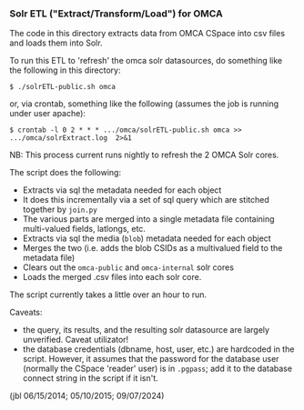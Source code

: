 ### Solr ETL ("Extract/Transform/Load") for OMCA
The code in this directory extracts data from OMCA CSpace into csv files and loads them into Solr.

To run this ETL to 'refresh' the omca solr datasources, do something like the following in this directory:

`$ ./solrETL-public.sh omca`

or, via crontab, something like the following (assumes the job is running under user apache):

``
$ crontab -l
0 2 * * * .../omca/solrETL-public.sh omca >> .../omca/solrExtract.log  2>&1
``

NB: This process current runs nightly to refresh the 2 OMCA Solr cores.

The script does the following:

* Extracts via sql the metadata needed for each object
* It does this incrementally via a set of sql query which are stitched together by `join.py`
* The various parts are merged into a single metadata file containing multi-valued fields, latlongs, etc.
* Extracts via sql the media (`blob`) metadata needed for each object
* Merges the two (i.e. adds the blob CSIDs as a multivalued field to the metadata file)
* Clears out the `omca-public` and `omca-internal` solr cores
* Loads the merged .csv files into each solr core.

The script currently takes a little over an  hour to run.

Caveats:

- the query, its results, and the resulting solr datasource are largely unverified. Caveat utilizator!
- the database credentials (dbname, host, user, etc.) are hardcoded in the script. However, it assumes that the password for the database user (normally the CSpace 'reader' user) is in `.pgpass`; add it to the database connect string in
  the script if it isn't.

(jbl 06/15/2014; 05/10/2015; 09/07/2024)
